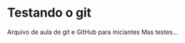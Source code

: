 # Testando o git
Arquivo de aula de git e GitHub para iniciantes
Mas testes...
<!-- Só mais testes para aprender... -->